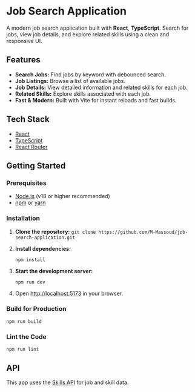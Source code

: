# Job Search Application

A modern job search application built with **React**, **TypeScript**. Search for jobs, view job details, and explore related skills using a clean and responsive UI.

## Features

- **Search Jobs:** Find jobs by keyword with debounced search.
- **Job Listings:** Browse a list of available jobs.
- **Job Details:** View detailed information and related skills for each job.
- **Related Skills:** Explore skills associated with each job.
- **Fast & Modern:** Built with Vite for instant reloads and fast builds.

## Tech Stack

- [React](https://react.dev/)
- [TypeScript](https://www.typescriptlang.org/)
- [React Router](https://reactrouter.com/)

## Getting Started

### Prerequisites

- [Node.js](https://nodejs.org/) (v18 or higher recommended)
- [npm](https://www.npmjs.com/) or [yarn](https://yarnpkg.com/)

### Installation

1. **Clone the repository:**
   `git clone https://github.com/M-Massoud/job-search-application.git`

2. **Install dependencies:**

   ```
   npm install
   ```

3. **Start the development server:**

   ```
   npm run dev
   ```

4. Open [http://localhost:5173](http://localhost:5173) in your browser.

### Build for Production

```
npm run build
```

### Lint the Code

```
npm run lint
```

## API

This app uses the [Skills API](https://skills-api-zeta.vercel.app) for job and skill data.
